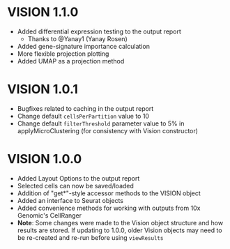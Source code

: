 # VISION 1.1.0

* Added differential expression testing to the output report
    * Thanks to @Yanay1 (Yanay Rosen)
* Added gene-signature importance calculation
* More flexible projection plotting
* Added UMAP as a projection method

# VISION 1.0.1

* Bugfixes related to caching in the output report
* Change default `cellsPerPartition` value to 10
* Change default `filterThreshold` parameter value to 5% in applyMicroClustering (for consistency with Vision constructor)

# VISION 1.0.0

* Added Layout Options to the output report
* Selected cells can now be saved/loaded
* Addition of "get*"-style accessor methods to the VISION object
* Added an interface to Seurat objects
* Added convenience methods for working with outputs from 10x Genomic's CellRanger
* **Note**: Some changes were made to the Vision object structure and how results are stored.  If updating to 1.0.0, older Vision objects may need to be re-created and re-run before using `viewResults`
